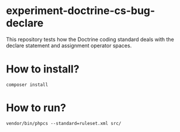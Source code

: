 # experiment-doctrine-cs-bug-declare

This repository tests how the Doctrine coding standard deals with the declare 
statement and assignment operator spaces.

# How to install?

```
composer install
```

# How to run?

```
vendor/bin/phpcs --standard=ruleset.xml src/
```
